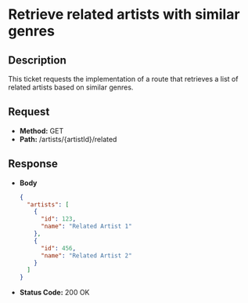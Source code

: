 # Retrieve related artists with similar genres

## Description
This ticket requests the implementation of a route that retrieves a list of related artists based on similar genres.

## Request
- **Method:** GET
- **Path:** /artists/{artistId}/related

## Response
- **Body**
  ```json
  {
    "artists": [
      {
        "id": 123,
        "name": "Related Artist 1"
      },
      {
        "id": 456,
        "name": "Related Artist 2"
      }
    ]
  }
  ```
- **Status Code:** 200 OK